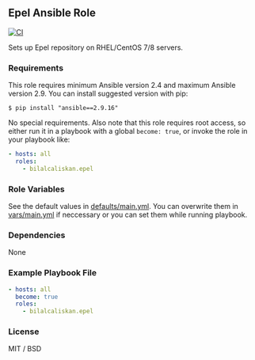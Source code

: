 ## Epel Ansible Role

[![CI](https://github.com/bilalcaliskan/epel-ansible-role/workflows/CI/badge.svg?event=push)](https://github.com/bilalcaliskan/epel-ansible-role/actions?query=workflow%3ACI)

Sets up Epel repository on RHEL/CentOS 7/8 servers.

### Requirements

This role requires minimum Ansible version 2.4 and maximum Ansible version 2.9. You can install suggested version with pip:
```
$ pip install "ansible==2.9.16"
```

No special requirements. Also note that this role requires root access, so either run
it in a playbook with a global `become: true`, or invoke the role in your playbook like:

```yaml
- hosts: all
  roles:
    - bilalcaliskan.epel
```

### Role Variables
See the default values in [defaults/main.yml](defaults/main.yml). You can overwrite them in [vars/main.yml](vars/main.yml) if neccessary or you can set them while running playbook.

### Dependencies

None

### Example Playbook File

```yaml
- hosts: all
  become: true
  roles:
    - bilalcaliskan.epel
```

### License

MIT / BSD
